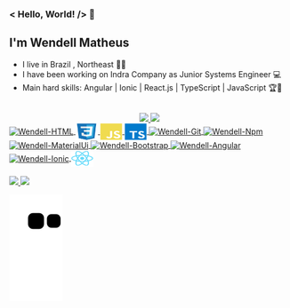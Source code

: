 ### < Hello, World! /> 👋
## I'm Wendell Matheus
- I live in Brazil , Northeast :cactus::palm_tree:
- I have been working on Indra Company as Junior Systems Engineer :computer:
- Main hard skills: Angular | Ionic | React.js | TypeScript | JavaScript :trophy::dart:
<br>

<div align="center">
  <a href="https://github.com/WendellMatheus">
  <img height="180em" src="https://github-readme-stats.vercel.app/api?username=WendellMatheus&show_icons=true&theme=tokyonight&include_all_commits=true&count_private=true"/>
  <img height="180em" src="https://github-readme-stats.vercel.app/api/top-langs/?username=WendellMatheus&layout=compact&langs_count=7&theme=tokyonight"/>
</div>  

<div style="display: inline_block">
  <img align="center" alt="Wendell-HTML" height="30" width="40" src="https://cdn.jsdelivr.net/gh/devicons/devicon/icons/html5/html5-original.svg">
  <img align="center" alt="Wendell-CSS" height="30" width="40" src="https://raw.githubusercontent.com/devicons/devicon/master/icons/css3/css3-original.svg">
  <img align="center" alt="Wendell-Js" height="30" width="40" src="https://raw.githubusercontent.com/devicons/devicon/master/icons/javascript/javascript-plain.svg">
  <img align="center" alt="Wendell-Ts" height="30" width="40" src="https://raw.githubusercontent.com/devicons/devicon/master/icons/typescript/typescript-plain.svg">
  <img align="center" alt="Wendell-Git" height="30" width="40" src="https://raw.githubusercontent.com/jmnote/z-icons/master/svg/git.svg">
  <img align="center" alt="Wendell-Npm" height="30" width="40" src="https://cdn.jsdelivr.net/gh/devicons/devicon/icons/npm/npm-original-wordmark.svg">
  <img align="center" alt="Wendell-MaterialUi" height="30" width="40" src="https://cdn.jsdelivr.net/gh/devicons/devicon/icons/materialui/materialui-original.svg">  
  <img align="center" alt="Wendell-Bootstrap" height="30" width="40" src="https://cdn.jsdelivr.net/gh/devicons/devicon/icons/bootstrap/bootstrap-original.svg">  
  <img align="center" alt="Wendell-Angular" height="30" width="40" src="https://cdn.jsdelivr.net/gh/devicons/devicon/icons/angularjs/angularjs-original.svg">
  <img align="center" alt="Wendell-Ionic" height="30" width="40" src="https://cdn.jsdelivr.net/gh/devicons/devicon/icons/ionic/ionic-original.svg"> 
  <img align="center" alt="Wendell-ReactJs" height="30" width="40" src="https://raw.githubusercontent.com/devicons/devicon/master/icons/react/react-original.svg">  
</div>
<br>
<div> 
  <a href = "mailto:wendellmatheus77@gmail.com"><img src="https://img.shields.io/badge/-Gmail-%23333?style=for-the-badge&logo=gmail&logoColor=white" target="_blank">
  <a href="https://www.linkedin.com/in/wendell-matheus-8018721ab" target="_blank"><img src="https://img.shields.io/badge/-LinkedIn-%230077B5?style=for-the-badge&logo=linkedin&logoColor=white" target="_blank"></a> 
 
  ![Snake animation](https://github.com/WendellMatheus/WendellMatheus/blob/output/github-contribution-grid-snake.svg)
 
</div>
